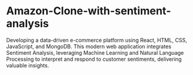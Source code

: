 # Amazon-Clone-with-sentiment-analysis
Developing a data-driven e-commerce platform using React, HTML, CSS, JavaScript, and MongoDB. This modern web application integrates Sentiment Analysis, leveraging Machine Learning and Natural Language Processing to interpret and respond to customer sentiments, delivering valuable insights.
